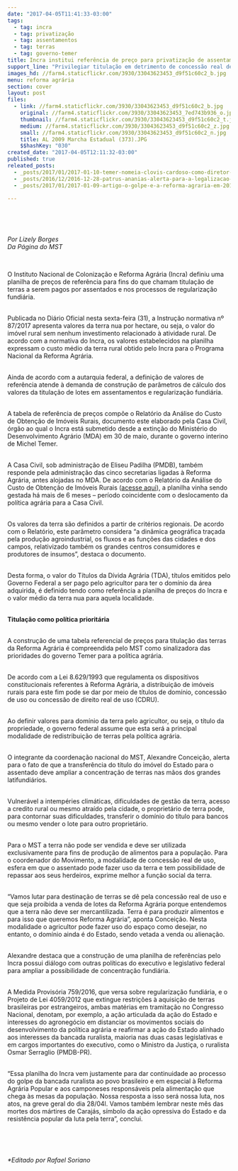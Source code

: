 ```yaml
---
date: "2017-04-05T11:41:33-03:00"
tags:
  - tag: incra
  - tag: privatização
  - tag: assentamentos
  - tag: terras
  - tag: governo-temer
title: Incra institui referência de preço para privatização de assentamentos
support_line: "Privilegiar titulação em detrimento de concessão real de uso reafirma compromisso da autarquia com a bancada ruralista e o agronegócio, aponta o MST."
images_hd: //farm4.staticflickr.com/3930/33043623453_d9f51c60c2_b.jpg
menu: reforma agrária
section: cover
layout: post
files:
  - link: //farm4.staticflickr.com/3930/33043623453_d9f51c60c2_b.jpg
    original: //farm4.staticflickr.com/3930/33043623453_7ed743b936_o.jpg
    thumbnail: //farm4.staticflickr.com/3930/33043623453_d9f51c60c2_t.jpg
    medium: //farm4.staticflickr.com/3930/33043623453_d9f51c60c2_z.jpg
    small: //farm4.staticflickr.com/3930/33043623453_d9f51c60c2_n.jpg
    title: AL 2009 Marcha Estadual (373).JPG
    $$hashKey: "030"
created_date: "2017-04-05T12:11:32-03:00"
published: true
releated_posts:
  - _posts/2017/01/2017-01-10-temer-nomeia-clovis-cardoso-como-diretor-de-obtencao-de-terras-do-incra.md
  - _posts/2016/12/2016-12-28-patrus-ananias-alerta-para-a-legalizacao-da-grilagem-com-mp-759-de-temer.md
  - _posts/2017/01/2017-01-09-artigo-o-golpe-e-a-reforma-agraria-em-2016.md

---
```

<p>&nbsp;</p>

<p>&nbsp;</p>

<p><em>Por Lizely Borges<br />
Da P&aacute;gina do MST</em></p>

<p>&nbsp;</p>

<p>O Instituto Nacional de Coloniza&ccedil;&atilde;o e Reforma Agr&aacute;ria (Incra) definiu uma planilha de pre&ccedil;os de refer&ecirc;ncia para fins do que chamam titula&ccedil;&atilde;o de terras a serem pagos por assentados e nos processos de regulariza&ccedil;&atilde;o fundi&aacute;ria.</p>

<p><br />
Publicada no Di&aacute;rio Oficial nesta sexta-feira (31), a Instru&ccedil;&atilde;o normativa n&ordm; 87/2017 apresenta valores da terra nua por hectare, ou seja, o valor do im&oacute;vel rural sem nenhum investimento relacionado &agrave; atividade rural. De acordo com a normativa do Incra, os valores estabelecidos na planilha expressam o custo m&eacute;dio da terra rural obtido pelo Incra para o Programa Nacional da Reforma Agr&aacute;ria.</p>

<p><br />
Ainda de acordo com a autarquia federal, a defini&ccedil;&atilde;o de valores de refer&ecirc;ncia atende &agrave; demanda de constru&ccedil;&atilde;o de par&acirc;metros de c&aacute;lculo dos valores da titula&ccedil;&atilde;o de lotes em assentamentos e regulariza&ccedil;&atilde;o fundi&aacute;ria.</p>

<p><br />
A tabela de refer&ecirc;ncia de pre&ccedil;os comp&otilde;e o Relat&oacute;rio da An&aacute;lise do Custo de Obten&ccedil;&atilde;o de Im&oacute;veis Rurais, documento este elaborado pela Casa Civil, &oacute;rg&atilde;o ao qual o Incra est&aacute; submetido desde a extin&ccedil;&atilde;o do Minist&eacute;rio do Desenvolvimento Agr&aacute;rio (MDA) em 30 de maio, durante o governo interino de Michel Temer.</p>

<p><br />
A Casa Civil, sob administra&ccedil;&atilde;o de Eliseu Padilha (PMDB), tamb&eacute;m responde pela administra&ccedil;&atilde;o das cinco secretarias ligadas &agrave; Reforma Agr&aacute;ria, antes alojadas no MDA. De acordo com o Relat&oacute;rio da An&aacute;lise do Custo de Obten&ccedil;&atilde;o de Im&oacute;veis Rurais (<a href="http://www.incra.gov.br/sites/default/files/port_incra_p_199.pdf">acesse aqui</a>), a planilha vinha sendo gestada h&aacute; mais de 6 meses &ndash; per&iacute;odo coincidente com o deslocamento da pol&iacute;tica agr&aacute;ria para a Casa Civil.</p>

<p><br />
Os valores da terra s&atilde;o definidos a partir de crit&eacute;rios regionais. De acordo com o Relat&oacute;rio, este par&acirc;metro considera &ldquo;a din&acirc;mica geogr&aacute;fica tra&ccedil;ada pela produ&ccedil;&atilde;o agroindustrial, os fluxos e as fun&ccedil;&otilde;es das cidades e dos campos, relativizado tamb&eacute;m os grandes centros consumidores e produtores de insumos&rdquo;, destaca o documento.</p>

<p><br />
Desta forma, o valor do T&iacute;tulos da D&iacute;vida Agr&aacute;ria (TDA), t&iacute;tulos emitidos pelo Governo Federal a ser pago pelo agricultor para ter o dom&iacute;nio da &aacute;rea adquirida, &eacute; definido tendo como refer&ecirc;ncia a planilha de pre&ccedil;os do Incra e o valor m&eacute;dio da terra nua para aquela localidade.</p>

<p><br />
<strong>Titula&ccedil;&atilde;o como pol&iacute;tica priorit&aacute;ria</strong></p>

<p><br />
A constru&ccedil;&atilde;o de uma tabela referencial de pre&ccedil;os para titula&ccedil;&atilde;o das terras da Reforma Agr&aacute;ria &eacute; compreendida pelo MST como sinalizadora das prioridades do governo Temer para a pol&iacute;tica agr&aacute;ria.</p>

<p><br />
De acordo com a Lei 8.629/1993 que regulamenta os dispositivos constitucionais referentes &agrave; Reforma Agr&aacute;ria, a distribui&ccedil;&atilde;o de im&oacute;veis rurais para este fim pode se dar por meio de t&iacute;tulos de dom&iacute;nio, concess&atilde;o de uso ou concess&atilde;o de direito real de uso (CDRU).</p>

<p><br />
Ao definir valores para dom&iacute;nio da terra pelo agricultor, ou seja, o t&iacute;tulo da propriedade, o governo federal assume que esta ser&aacute; a principal modalidade de redistribui&ccedil;&atilde;o de terras pela pol&iacute;tica agr&aacute;ria.</p>

<p><br />
O integrante da coordena&ccedil;&atilde;o nacional do MST, Alexandre Concei&ccedil;&atilde;o, alerta para o fato de que a transfer&ecirc;ncia do t&iacute;tulo do im&oacute;vel do Estado para o assentado deve ampliar a concentra&ccedil;&atilde;o de terras nas m&atilde;os dos grandes latifundi&aacute;rios.</p>

<p><br />
Vulner&aacute;vel a intemp&eacute;ries clim&aacute;ticas, dificuldades de gest&atilde;o da terra, acesso a credito rural ou mesmo atra&iacute;do pela cidade, o propriet&aacute;rio de terra pode, para contornar suas dificuldades, transferir o dom&iacute;nio do t&iacute;tulo para bancos ou mesmo vender o lote para outro propriet&aacute;rio.</p>

<p><br />
Para o MST a terra n&atilde;o pode ser vendida e deve ser utilizada exclusivamente para fins de produ&ccedil;&atilde;o de alimentos para a popula&ccedil;&atilde;o. Para o coordenador do Movimento, a modalidade de concess&atilde;o real de uso, esfera em que o assentado pode fazer uso da terra e tem possibilidade de repassar aos seus herdeiros, exprime melhor a fun&ccedil;&atilde;o social da terra.</p>

<p><br />
&ldquo;Vamos lutar para destina&ccedil;&atilde;o de terras se d&ecirc; pela concess&atilde;o real de uso e que seja proibida a venda de lotes da Reforma Agr&aacute;ria porque entendemos que a terra n&atilde;o deve ser mercantilizada. Terra &eacute; para produzir alimentos e para isso que queremos Reforma Agr&aacute;ria&rdquo;, aponta Concei&ccedil;&atilde;o. Nesta modalidade o agricultor pode fazer uso do espa&ccedil;o como desejar, no entanto, o dom&iacute;nio ainda &eacute; do Estado, sendo vetada a venda ou aliena&ccedil;&atilde;o.</p>

<p><br />
Alexandre destaca que a constru&ccedil;&atilde;o de uma planilha de refer&ecirc;ncias pelo Incra possui di&aacute;logo com outras pol&iacute;ticas do executivo e legislativo federal para ampliar a possibilidade de concentra&ccedil;&atilde;o fundi&aacute;ria.</p>

<p><br />
A Medida Provis&oacute;ria 759/2016, que versa sobre regulariza&ccedil;&atilde;o fundi&aacute;ria, e o Projeto de Lei 4059/2012 que extingue restri&ccedil;&otilde;es &agrave; aquisi&ccedil;&atilde;o de terras brasileiras por estrangeiros, ambas mat&eacute;rias em tramita&ccedil;&atilde;o no Congresso Nacional, denotam, por exemplo, a a&ccedil;&atilde;o articulada da a&ccedil;&atilde;o do Estado e interesses do agroneg&oacute;cio em distanciar os movimentos sociais do desenvolvimento da pol&iacute;tica agr&aacute;ria e reafirmar a a&ccedil;&atilde;o do Estado alinhado aos interesses da bancada ruralista, maioria nas duas casas legislativas e em cargos importantes do executivo, como o Ministro da Justi&ccedil;a, o ruralista Osmar Serraglio (PMDB-PR).</p>

<p><br />
&ldquo;Essa planilha do Incra vem justamente para dar continuidade ao processo do golpe da bancada ruralista ao povo brasileiro e em especial &agrave; Reforma Agr&aacute;ria Popular e aos camponeses respons&aacute;veis pela alimenta&ccedil;&atilde;o que chega &agrave;s mesas da popula&ccedil;&atilde;o. Nossa resposta a isso ser&aacute; nossa luta, nos atos, na greve geral do dia 28/04l. Vamos tamb&eacute;m lembrar neste m&ecirc;s das mortes dos m&aacute;rtires de Caraj&aacute;s, s&iacute;mbolo da a&ccedil;&atilde;o opressiva do Estado e da resist&ecirc;ncia popular da luta pela terra&rdquo;, conclui.</p>

<p>&nbsp;</p>

<p>&nbsp;</p>

<p><em>*Editado por Rafael Soriano</em></p>
